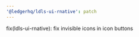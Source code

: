 ```yaml
---
'@ledgerhq/ldls-ui-rnative': patch
---
```


fix(ldls-ui-rnative): fix invisible icons in icon buttons
